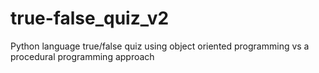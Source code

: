 # true-false_quiz_v2
Python language true/false quiz using object oriented programming vs a procedural programming approach
